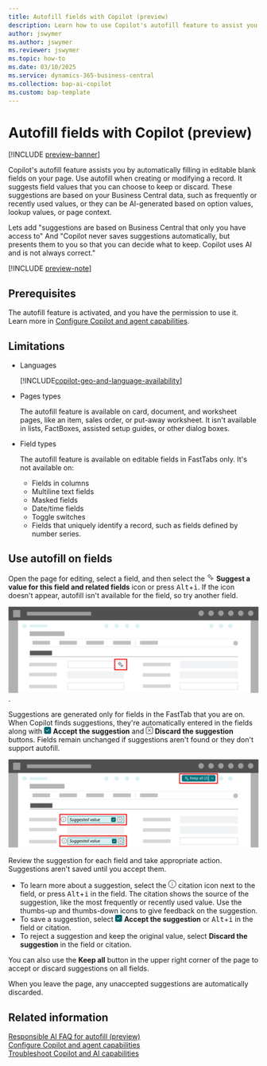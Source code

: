 ```yaml
---
title: Autofill fields with Copilot (preview)
description: Learn how to use Copilot's autofill feature to assist you in filling in fields on card and document pages.
author: jswymer
ms.author: jswymer
ms.reviewer: jswymer
ms.topic: how-to
ms.date: 03/10/2025
ms.service: dynamics-365-business-central
ms.collection: bap-ai-copilot
ms.custom: bap-template
---
```


# Autofill fields with Copilot (preview)

[!INCLUDE [preview-banner](~/../shared-content/shared/preview-includes/preview-banner.md)]

Copilot's autofill feature assists you by automatically filling in editable blank fields on your page. Use autofill when creating or modifying a record. It suggests field values that you can choose to keep or discard. These suggestions are based on your Business Central data, such as frequently or recently used values, or they can be AI-generated based on option values, lookup values, or page context.

Lets add "suggestions are based on Business Central that only you have access to"
And "Copilot never saves suggestions automatically, but presents them to you so that you can decide what to keep. Copilot uses AI and is not always correct."

[!INCLUDE [preview-note](~/../shared-content/shared/preview-includes/production-ready-preview-dynamics365.md)]

<!--
## Supported languages

[!INCLUDE[copilot-geo-and-language-availability](includes/copilot-language-support.md)]
-->
## Prerequisites

The autofill feature is activated, and you have the permission to use it. Learn more in [Configure Copilot and agent capabilities](enable-ai.md).

## Limitations

- Languages

  [!INCLUDE[copilot-geo-and-language-availability](includes/copilot-language-support.md)]

- Pages types

  The autofill feature is available on card, document, and worksheet pages, like an item, sales order, or put-away worksheet. It isn't available in lists, FactBoxes, assisted setup guides, or other dialog boxes.
- Field types

  The autofill feature is available on editable fields in FastTabs only. It's not available on:

  - Fields in columns
  - Multiline text fields
  - Masked fields
  - Date/time fields
  - Toggle switches
  - Fields that uniquely identify a record, such as fields defined by number series.

## Use autofill on fields

<!--Start by opening the page for editing. Copilot is available only on specific editable fields on a page. To check whether it's available on a field, select the field. If the ![Shows the Copilot icon for generating suggestions for field values.](media/copilot-star-unfilled.png) **Suggest a value for this field and related fields** icon appears, Copilot is available. Select the icon to get suggestions.-->

Open the page for editing, select a field, and then select the ![Shows the Copilot icon for generating suggestions for field values.](media/copilot-star-unfilled.png) **Suggest a value for this field and related fields** icon or press <kbd>Alt</kbd>+<kbd>i</kbd>. If the icon doesn't appear, autofill isn't available for the field, so try another field.

![Shows a card page with a Copilot icon for generating suggestions for field values.](media/autofill-field.svg).

Suggestions are generated only for fields in the FastTab that you are on. When Copilot finds suggestions, they're automatically entered in the fields along with ![Shows the accept button for a Copilot suggestion](media/autofill-accept.png) **Accept the suggestion** and ![Shows the discard button for a Copilot suggestion](media/autofill-discard.png) **Discard the suggestion** buttons. Fields remain unchanged if suggestions aren't found or they don't support autofill.

![Shows a suggested field with the accept and discard buttons.](media/autofill-suggested-value-field.svg)

Review the suggestion for each field and take appropriate action. Suggestions aren't saved until you accept them.

- To learn more about a suggestion, select the ![Shows the details icon for a suggestion](media/autofill-info.png) citation icon next to the field, or press <kbd>Alt</kbd>+<kbd>i</kbd> in the field. The citation shows the source of the suggestion, like the most frequently or recently used value. Use the thumbs-up and thumbs-down icons to give feedback on the suggestion.
- To save a suggestion, select ![Shows the accept button for a Copilot suggestion](media/autofill-accept.png) **Accept the suggestion** or <kbd>Alt</kbd>+<kbd>i</kbd> in the field or citation.
- To reject a suggestion and keep the original value, select **Discard the suggestion** in the field or citation.

You can also use the **Keep all** button in the upper right corner of the page to accept or discard suggestions on all fields.

When you leave the page, any unaccepted suggestions are automatically discarded.

<!--The first time you use Copilot, you're asked to accept the terms to continue.-->

## Related information

[Responsible AI FAQ for autofill (preview)](faqs-autofill.md)  
[Configure Copilot and agent capabilities](enable-ai.md)  
[Troubleshoot Copilot and AI capabilities](ai-copilot-troubleshooting.md)  
